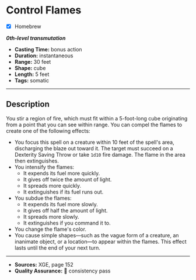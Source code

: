 # Control Flames
- [x] Homebrew

***0th-level transmutation***
- **Casting Time:** bonus action
- **Duration:** instantaneous
- **Range:** 30 feet
- **Shape:** cube
- **Length:** 5 feet
- **Tags:** somatic

---

## Description
You stir a region of fire, which must fit within a 5-foot-long cube originating from a point that you can see within range.
You can compel the flames to create one of the following effects:
- You focus this spell on a creature within 10 feet of the spell's area, discharging the blaze out toward it.
	The target must succeed on a Dexterity Saving Throw or take `1d10` fire damage.
	The flame in the area then extinguishes.
- You intensify the flames:
	- It expends its fuel more quickly.
	- It gives off twice the amount of light.
	- It spreads more quickly.
	- It extinguishes if its fuel runs out.
- You subdue the flames:
	- It expends its fuel more slowly.
	- It gives off half the amount of light.
	- It spreads more slowly.
	- It extinguishes if you command it to.
- You change the flame's color.
- You cause simple shapes—such as the vague form of a creature, an inanimate object, or a location—to appear within the flames.
	This effect lasts until the end of your next turn.

---

- **Sources:** XGE, page 152
- **Quality Assurance:** :star2: consistency pass
